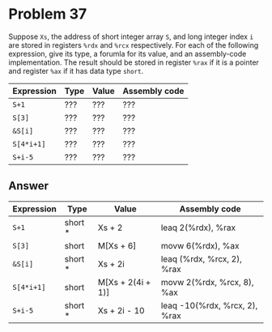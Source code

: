 # Problem 37

Suppose `Xs`, the address of short integer array `S`, and long integer index `i` are stored
in registers `%rdx` and `%rcx` respectively. For each of the following expression, give
its type, a forumla for its value, and an assembly-code implementation. The result
should be stored in register `%rax` if it is a pointer and register `%ax` if it has
data type `short`.

| Expression | Type | Value | Assembly code |
| ---------- | ---- | ----- | ------------- |
| `S+1`      | ???  | ???   | ???           |
| `S[3]`     | ???  | ???   | ???           |
| `&S[i]`    | ???  | ???   | ???           |
| `S[4*i+1]` | ???  | ???   | ???           |
| `S+i-5`    | ???  | ???   | ???           |

## Answer

| Expression | Type     | Value             | Assembly code                 |
| ---------- | -------- | ----------------- | ----------------------------- |
| `S+1`      | short \* | Xs + 2            | leaq 2(%rdx), %rax            |
| `S[3]`     | short    | M[Xs + 6]         | movw 6(%rdx), %ax             |
| `&S[i]`    | short \* | Xs + 2i           | leaq (%rdx, %rcx, 2), %rax    |
| `S[4*i+1]` | short    | M[Xs + 2(4i + 1)] | movw 2(%rdx, %rcx, 8), %ax    |
| `S+i-5`    | short \* | Xs + 2i - 10      | leaq -10(%rdx, %rcx, 2), %rax |
